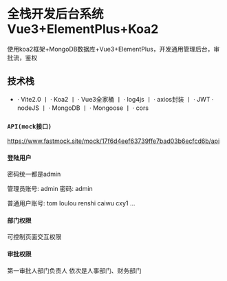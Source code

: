 # 全栈开发后台系统 Vue3+ElementPlus+Koa2

 使用koa2框架+MongoDB数据库+Vue3+ElementPlus，开发通用管理后台，审批流，鉴权 

## 技术栈

-  · Vite2.0 丨 · Koa2 丨 · Vue3全家桶 丨 · log4js 丨 · axios封装 丨 · JWT
  · nodeJS 丨 · MongoDB 丨 · Mongoose 丨 · cors 

### `API(mock接口)`

 https://www.fastmock.site/mock/17f6d4eef63739ffe7bad03b6ecfcd6b/api 

#### 登陆用户

密码统一都是admin

管理员账号: admin 密码: admin

普通用户账号: tom loulou renshi caiwu cxy1 ...

#### 部门权限

可控制页面交互权限

#### 审批权限

第一审批人部门负责人 依次是人事部门、财务部门

